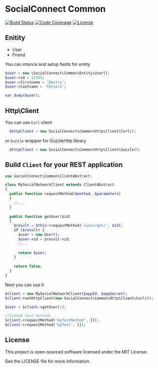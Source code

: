 SocialConnect Common
====================
[![Build Status](http://img.shields.io/travis/SocialConnect/common.svg?style=flat)](https://travis-ci.org/SocialConnect/common)
[![Code Coverage](http://img.shields.io/coveralls/SocialConnect/common.svg?style=flat)](https://coveralls.io/r/SocialConnect/common)
[![License](http://img.shields.io/packagist/l/SocialConnect/common.svg?style=flat)](https://packagist.org/packages/socialconnect/common)

## Enitity

+ User
+ Friend

You can intance and setup fields for entity

```php
$user = new \SocialConnect\Common\Entity\User();
$user->id = 12345;
$user->firstname = 'Dmitry';
$user->lastname = 'Patsura';

var_dump($user);
```

## Http\Client

You can use `Curl` client

```php
  $httpClient = new SocialConnect\Common\Http\Client\Curl();
```

or `Guzzle` wrapper for GuzzleHttp library

```php
  $httpClient = new SocialConnect\Common\Http\Client\Guzzle();
```

## Build `Client` for your REST application

```php
use SocialConnect\Common\ClientAbstract;

class MySocialNetworkClient extends ClientAbstract
{
  public function requestMethod($method, $parameters)
  {
    //...
  }
  
  public function getUser($id)
  {
    $result = $this->requestMethod('/user/get/', $id);
    if ($result) {
      $user = new User();
      $user->id = $result->id;
      //...
      
      return $user;
    }
    
    return false;
  }
}
```

Next you can use it

```php
$client = new MySocialNetworkClient($appId, $appSecret);
$client->setHttpClient(new SocialConnect\Common\Http\Client\Curl());

$user = $client->getUser(1);

//Custom rest methods
$client->requestMethod('myTestMethod', []);
$client->requestMethod('myTest', []);
```

License
-------

This project is open-sourced software licensed under the MIT License.

See the LICENSE file for more information.
